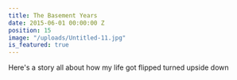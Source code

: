 ```yaml
---
title: The Basement Years
date: 2015-06-01 00:00:00 Z
position: 15
image: "/uploads/Untitled-11.jpg"
is_featured: true
---
```


Here's a story all about how my life got flipped turned upside down
